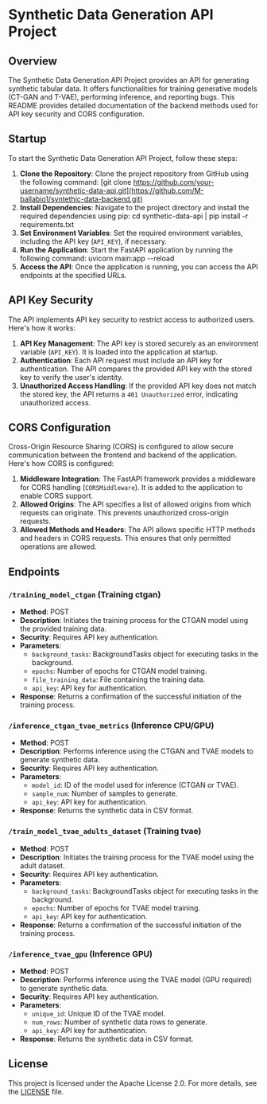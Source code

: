 # Synthetic Data Generation API Project

## Overview

The Synthetic Data Generation API Project provides an API for generating synthetic tabular data. It offers functionalities for training generative models (CT-GAN and T-VAE), performing inference, and reporting bugs. This README provides detailed documentation of the backend methods used for API key security and CORS configuration.

## Startup

To start the Synthetic Data Generation API Project, follow these steps:

1. **Clone the Repository**: Clone the project repository from GitHub using the following command: [git clone https://github.com/your-username/synthetic-data-api.git](https://github.com/M-ballabio1/syntethic-data-backend.git)
2. **Install Dependencies**: Navigate to the project directory and install the required dependencies using pip: cd synthetic-data-api | pip install -r requirements.txt
3. **Set Environment Variables**: Set the required environment variables, including the API key (`API_KEY`), if necessary.
4. **Run the Application**: Start the FastAPI application by running the following command: uvicorn main:app --reload
5. **Access the API**: Once the application is running, you can access the API endpoints at the specified URLs.

## API Key Security

The API implements API key security to restrict access to authorized users. Here's how it works:

1. **API Key Management**: The API key is stored securely as an environment variable (`API_KEY`). It is loaded into the application at startup.
2. **Authentication**: Each API request must include an API key for authentication. The API compares the provided API key with the stored key to verify the user's identity.
3. **Unauthorized Access Handling**: If the provided API key does not match the stored key, the API returns a `401 Unauthorized` error, indicating unauthorized access.

## CORS Configuration

Cross-Origin Resource Sharing (CORS) is configured to allow secure communication between the frontend and backend of the application. Here's how CORS is configured:

1. **Middleware Integration**: The FastAPI framework provides a middleware for CORS handling (`CORSMiddleware`). It is added to the application to enable CORS support.
2. **Allowed Origins**: The API specifies a list of allowed origins from which requests can originate. This prevents unauthorized cross-origin requests.
3. **Allowed Methods and Headers**: The API allows specific HTTP methods and headers in CORS requests. This ensures that only permitted operations are allowed.

## Endpoints

### `/training_model_ctgan` (Training ctgan)

- **Method**: POST
- **Description**: Initiates the training process for the CTGAN model using the provided training data.
- **Security**: Requires API key authentication.
- **Parameters**:
  - `background_tasks`: BackgroundTasks object for executing tasks in the background.
  - `epochs`: Number of epochs for CTGAN model training.
  - `file_training_data`: File containing the training data.
  - `api_key`: API key for authentication.
- **Response**: Returns a confirmation of the successful initiation of the training process.

### `/inference_ctgan_tvae_metrics` (Inference CPU/GPU)

- **Method**: POST
- **Description**: Performs inference using the CTGAN and TVAE models to generate synthetic data.
- **Security**: Requires API key authentication.
- **Parameters**:
  - `model_id`: ID of the model used for inference (CTGAN or TVAE).
  - `sample_num`: Number of samples to generate.
  - `api_key`: API key for authentication.
- **Response**: Returns the synthetic data in CSV format.

### `/train_model_tvae_adults_dataset` (Training tvae)

- **Method**: POST
- **Description**: Initiates the training process for the TVAE model using the adult dataset.
- **Security**: Requires API key authentication.
- **Parameters**:
  - `background_tasks`: BackgroundTasks object for executing tasks in the background.
  - `epochs`: Number of epochs for TVAE model training.
  - `api_key`: API key for authentication.
- **Response**: Returns a confirmation of the successful initiation of the training process.

### `/inference_tvae_gpu` (Inference GPU)

- **Method**: POST
- **Description**: Performs inference using the TVAE model (GPU required) to generate synthetic data.
- **Security**: Requires API key authentication.
- **Parameters**:
  - `unique_id`: Unique ID of the TVAE model.
  - `num_rows`: Number of synthetic data rows to generate.
  - `api_key`: API key for authentication.
- **Response**: Returns the synthetic data in CSV format.

## License

This project is licensed under the Apache License 2.0. For more details, see the [LICENSE](LICENSE) file.
